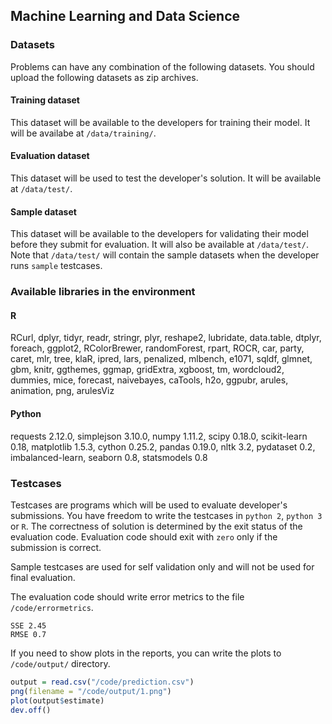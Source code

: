 ## Machine Learning and Data Science

### Datasets
Problems can have any combination of the following datasets. You should upload the following datasets as zip archives.

#### Training dataset
This dataset will be available to the developers for training their model. It will be availabe at `/data/training/`.

#### Evaluation dataset
This dataset will be used to test the developer's solution. It will be available at `/data/test/`.

#### Sample dataset
This dataset will be available to the developers for validating their model before they submit for evaluation. It will also be available at `/data/test/`. Note that `/data/test/` will contain the sample datasets when the developer runs `sample` testcases.

### Available libraries in the environment
#### R
RCurl, dplyr, tidyr, readr, stringr, plyr, reshape2, lubridate, data.table, dtplyr, foreach, ggplot2, RColorBrewer, randomForest, rpart, ROCR, car, party, caret, mlr, tree, klaR, ipred, lars, penalized, mlbench, e1071, sqldf, glmnet, gbm, knitr, ggthemes, ggmap, gridExtra, xgboost, tm, wordcloud2, dummies, mice, forecast, naivebayes, caTools, h2o, ggpubr, arules, animation, png, arulesViz

#### Python
requests 2.12.0, simplejson 3.10.0, numpy 1.11.2, scipy 0.18.0, scikit-learn 0.18, matplotlib 1.5.3, cython 0.25.2, pandas 0.19.0, nltk 3.2, pydataset 0.2, imbalanced-learn, seaborn 0.8, statsmodels 0.8

### Testcases
Testcases are programs which will be used to evaluate developer's submissions. You have freedom to write the testcases in `python 2`, `python 3` or `R`. The correctness of solution is determined by the exit status of the evaluation code. Evaluation code should exit with `zero` only if the submission is correct.

Sample testcases are used for self validation only and will not be used for final evaluation.

The evaluation code should write error metrics to the file `/code/errormetrics`.
```
SSE 2.45
RMSE 0.7
```

If you need to show plots in the reports, you can write the plots to `/code/output/` directory.
```R
output = read.csv("/code/prediction.csv")
png(filename = "/code/output/1.png")
plot(output$estimate)
dev.off()
```
